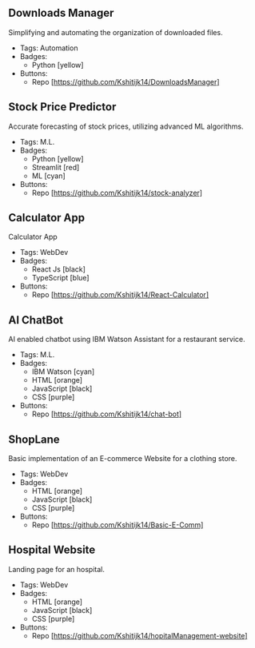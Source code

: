 ## Downloads Manager
Simplifying and automating the organization of downloaded files.
- Tags: Automation
- Badges:
  - Python [yellow]
- Buttons:
  - Repo [https://github.com/Kshitijk14/DownloadsManager]

## Stock Price Predictor
Accurate forecasting of stock prices, utilizing advanced ML algorithms.
- Tags: M.L.
- Badges:
  - Python [yellow]
  - Streamlit [red]
  - ML [cyan]
- Buttons:
  - Repo [https://github.com/Kshitijk14/stock-analyzer]

## Calculator App
Calculator App
- Tags: WebDev
- Badges:
  - React Js [black]
  - TypeScript [blue]
- Buttons:
  - Repo [https://github.com/Kshitijk14/React-Calculator]

## AI ChatBot
AI enabled chatbot using IBM Watson Assistant for a restaurant service.
- Tags: M.L.
- Badges:
  - IBM Watson [cyan]
  - HTML [orange]
  - JavaScript [black]
  - CSS [purple]
- Buttons:
  - Repo [https://github.com/Kshitijk14/chat-bot]

## ShopLane
Basic implementation of an E-commerce Website for a clothing store.
- Tags: WebDev
- Badges:
  - HTML [orange]
  - JavaScript [black]
  - CSS [purple]
- Buttons:
  - Repo [https://github.com/Kshitijk14/Basic-E-Comm]

## Hospital Website
Landing page for an hospital.
- Tags: WebDev
- Badges:
  - HTML [orange]
  - JavaScript [black]
  - CSS [purple]
- Buttons:
  - Repo [https://github.com/Kshitijk14/hopitalManagement-website]